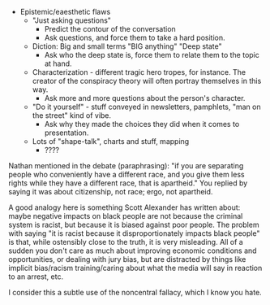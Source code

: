 - Epistemic/eaesthetic flaws
	- "Just asking questions"
		- Predict the contour of the conversation
		- Ask questions, and force them to take a hard position.
	- Diction: Big and small terms "BIG anything" "Deep state"
		- Ask who the deep state is, force them to relate them to the topic at hand.
	- Characterization - different tragic hero tropes, for instance. The creator of the conspiracy theory will often portray themselves in this way. 
		- Ask more and more questions about the person's character.
	- "Do it yourself" - stuff conveyed in newsletters, pamphlets, "man on the street" kind of vibe.
		- Ask why they made the choices they did when it comes to presentation.
	- Lots of "shape-talk", charts and stuff, mapping
		- ????


Nathan mentioned in the debate (paraphrasing): "if you are separating people who conveniently have a different race, and you give them less rights while they have a different race, that is apartheid." You replied by saying it was about citizenship, not race; ergo, not apartheid.

A good analogy here is something Scott Alexander has written about: maybe negative impacts on black people are not because the criminal system is racist, but because it is biased against poor people. The problem with saying "it is racist because it disproportionately impacts black people" is that, while ostensibly close to the truth, it is very misleading. All of a sudden you don't care as much about improving economic conditions and opportunities, or dealing with jury bias, but are distracted by things like implicit bias/racism training/caring about what the media will say in reaction to an arrest, etc. 

I consider this a subtle use of the noncentral fallacy, which I know you hate.